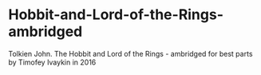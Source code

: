 # Hobbit-and-Lord-of-the-Rings-ambridged
Tolkien John. The Hobbit and Lord of the Rings - ambridged for best parts by Timofey Ivaykin in 2016
